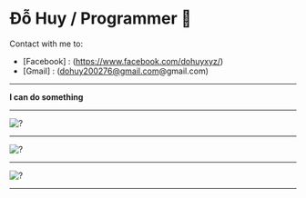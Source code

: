 # Đỗ Huy / Programmer 🐞
Contact with me to: 
- [Facebook] : (https://www.facebook.com/dohuyxyz/)
- [Gmail] : (dohuy200276@gmail.com@gmail.com)
---
**I can do something**

*** 

![?](https://github-readme-stats.vercel.app/api/top-langs/?username=DoHuy5360&layout=compact&langs_count=8&theme=dracula)

***

![?](https://github-readme-stats.vercel.app/api?username=DoHuy5360&show_icons=true&theme=dracula)

***

![?](https://github-profile-trophy.vercel.app/?username=DoHuy5360&theme=dracula)

***
